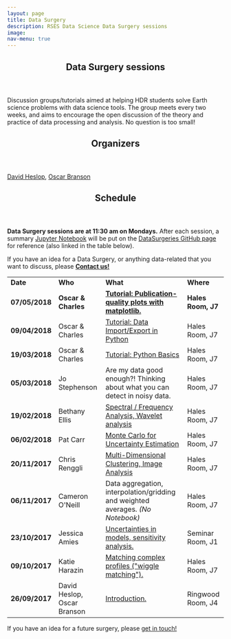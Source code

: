 ```yaml
---
layout: page
title: Data Surgery
description: RSES Data Science Data Surgery sessions
image: 
nav-menu: true
--- 
```


<section id="main" class="style2">
	<div class="inner">
		<header class="major">
			<h1>Data Surgery sessions</h1>
		</header>
		<p>Discussion groups/tutorials aimed at helping HDR students solve Earth science problems with data science tools. The group meets every two weeks, and aims to encourage the open discussion of the theory and practice of data processing and analysis. No question is too small!</p>
		<header class="minor">
			<h2>Organizers</h2>
		</header>
		<a href="http://rses.anu.edu.au/people/david-heslop">David Heslop</a>,
		<a href="http://rses.anu.edu.au/people/oscar-branson">Oscar Branson</a>
		<p></p>
		<header class="minor">
			<h2>Schedule</h2>
		</header>
		<p> <b>Data Surgery sessions are at 11:30 am on Mondays.</b> After each session, a summary <a href="http://jupyter.org/" target="_blank">Jupyter Notebook</a> will be put on the <a href="https://github.com/rses-datascience/DataSurgeries" target="_blank">DataSurgeries GitHub page</a> for reference (also linked in the table below).</p>
		<p>If you have an idea for a Data Surgery, or anything data-related that you want to discuss, please <a href="mailto:oscar.branson@anu.edu.au,david.heslop@anu.edu.au?subject=Data%20Surgery%20Request"><b>Contact us!</b></a></p>
		<table>
			<tr>
				<td><b>Date</b></td>
				<td><b>Who</b></td>
				<td><b>What</b></td>
				<td><b>Where</b></td>
			</tr>
			<!-- <tr style="font-weight:bold">
				<td><b></b></td>
				<td></td>
				<td></td>
				<td></td>
			</tr> -->
			<tr style="font-weight:bold">
				<td><b>07/05/2018</b></td>
				<td>Oscar & Charles</td>
				<td><a href="http://nbviewer.jupyter.org/github/rses-datascience/DataSurgeries/blob/master/Tutorials/03_Plotting/03_Plotting.ipynb">Tutorial: Publication-quality plots with matplotlib.</a></td>
				<td>Hales Room, J7</td>
			</tr>
			<tr>
				<td><b>09/04/2018</b></td>
				<td>Oscar & Charles</td>
				<td><a href="http://nbviewer.jupyter.org/github/rses-datascience/DataSurgeries/blob/master/Tutorials/02_data_import/02_Data_Import.ipynb">Tutorial: Data Import/Export in Python</a></td>
				<td>Hales Room, J7</td>
			</tr>			
			<tr>
				<td><b>19/03/2018</b></td>
				<td>Oscar & Charles</td>
				<td><a href="http://nbviewer.jupyter.org/github/rses-datascience/DataSurgeries/blob/master/Tutorials/01_Basic_Python/01_Basic_Python.ipynb">Tutorial: Python Basics</a></td>
				<td>Hales Room, J7</td>
			</tr>
			<tr>
				<td><b>05/03/2018</b></td>
				<td>Jo Stephenson</td>
				<td>Are my data good enough?! Thinking about what you can detect in noisy data.</td>
				<td>Hales Room, J7</td>
			</tr>
			<tr>
				<td><b>19/02/2018</b></td>
				<td>Bethany Ellis</td>
				<td><a href="https://nbviewer.jupyter.org/github/rses-datascience/DataSurgeries/blob/master/07_Wavelets/07_Wavelets.ipynb">Spectral / Frequency Analysis, Wavelet analysis</a></td>
				<td>Hales Room, J7</td>
			</tr>
			<tr>
				<td><b>06/02/2018</b></td>
				<td>Pat Carr</td>
				<td><a href="https://nbviewer.jupyter.org/github/rses-datascience/DataSurgeries/blob/master/06_MonteCarlo/06_MonteCarloUncertainty.ipynb">Monte Carlo for Uncertainty Estimation</a></td>
				<td>Hales Room, J7</td>
			</tr>
			<tr>
				<td><b>20/11/2017</b></td>
				<td>Chris Renggli</td>
				<td><a href="https://nbviewer.jupyter.org/github/rses-datascience/DataSurgeries/blob/master/05_ImagesClustering/05_ImagesClustering.ipynb">Multi-Dimensional Clustering, Image Analysis</a></td>
				<td>Hales Room, J7</td>
			</tr>
			<tr>
				<td><b>06/11/2017</b></td>
				<td>Cameron O'Neill</td>
				<td>Data aggregation, interpolation/gridding and weighted averages. <em>(No Notebook)</em></td>
				<td>Hales Room, J7</td>
			</tr>
			<tr>
				<td><b>23/10/2017</b></td>
				<td>Jessica Amies</td>
				<td><a href="https://nbviewer.jupyter.org/github/rses-datascience/DataSurgeries/blob/master/03_SensitivityAnalysis/03_SensitivityAnalysis.ipynb">Uncertainties in models, sensitivity analysis.</a></td>
				<td>Seminar Room, J1</td>
			</tr>
			<tr>
				<td><b>09/10/2017</b></td>
				<td>Katie Harazin</td>
				<td><a href="https://nbviewer.jupyter.org/github/rses-datascience/DataSurgeries/blob/master/02_ProfileMatching/02_ProfileMatching.ipynb" target="_blank">Matching complex profiles ("wiggle matching").</a></td>
				<td>Hales Room, J7</td>
			</tr>
			<tr>
				<td><b>26/09/2017</b></td>
				<td>David Heslop, Oscar Branson</td>
				<td><a href="https://nbviewer.jupyter.org/github/rses-datascience/DataSurgeries/blob/master/01_Intro/Intro_to_Python_and_Jupyter.ipynb" target="_blank">Introduction.</a></td>
				<td>Ringwood Room, J4</td>
			</tr>
		</table>
		<p> If you have an idea for a future surgery, please <a href="mailto:oscar.branson@anu.edu.au,david.heslop@anu.edu.au?subject=Data%20Surgery%20Request"> get in touch!</a>
		</p>
	</div>
</section>
